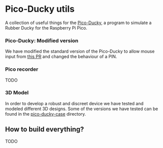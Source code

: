 # Pico-Ducky utils
A collection of useful things for the <a href="https://github.com/dbisu/pico-ducky">Pico-Ducky</a>, a program to simulate a Rubber Ducky for the Raspberry Pi Pico.

### Pico-Ducky: Modified version
We have modified the standard version of the Pico-Ducky to allow mouse input from <a href="https://github.com/dbisu/pico-ducky/pull/213">this PR</a> and changed the behaviour of a PIN.

### Pico recorder
TODO

### 3D Model
In order to develop a robust and discreet device we have tested and modeled different 3D designs. Some of the versions we have tested can be found in the <a href=https://github.com/Sauleteh/pico-ducky-utils/tree/main/pico-ducky-case>pico-ducky-case</a> directory.

## How to build everything?
TODO
